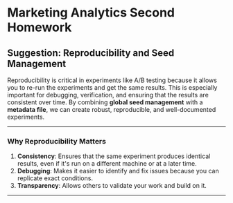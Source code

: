 # Marketing Analytics Second Homework 

## Suggestion: Reproducibility and Seed Management

Reproducibility is critical in experiments like A/B testing because it allows you to re-run the experiments and get the same results. This is especially important for debugging, verification, and ensuring that the results are consistent over time. By combining **global seed management** with a **metadata file**, we can create robust, reproducible, and well-documented experiments.

---

### Why Reproducibility Matters

1. **Consistency**: Ensures that the same experiment produces identical results, even if it's run on a different machine or at a later time.
2. **Debugging**: Makes it easier to identify and fix issues because you can replicate exact conditions.
3. **Transparency**: Allows others to validate your work and build on it.

---
